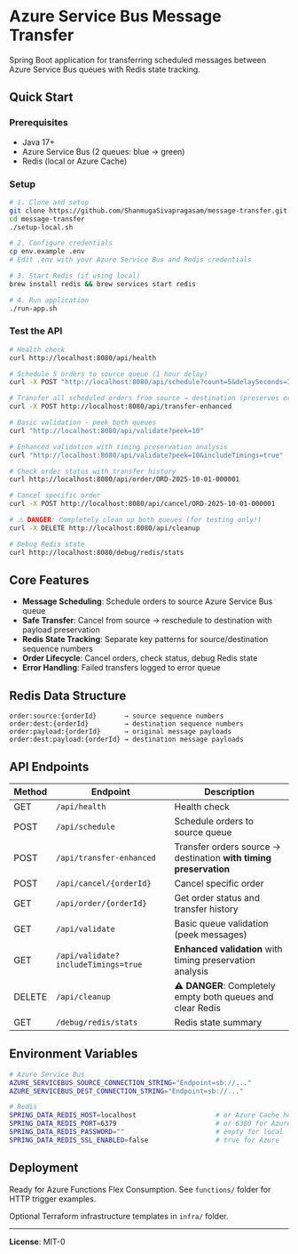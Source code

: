 # Azure Service Bus Message Transfer

Spring Boot application for transferring scheduled messages between Azure Service Bus queues with Redis state tracking.

## Quick Start

### Prerequisites
- Java 17+
- Azure Service Bus (2 queues: blue → green)
- Redis (local or Azure Cache)

### Setup
```bash
# 1. Clone and setup
git clone https://github.com/ShanmugaSivapragasam/message-transfer.git
cd message-transfer
./setup-local.sh

# 2. Configure credentials
cp env.example .env
# Edit .env with your Azure Service Bus and Redis credentials

# 3. Start Redis (if using local)
brew install redis && brew services start redis

# 4. Run application
./run-app.sh
```

### Test the API
```bash
# Health check
curl http://localhost:8080/api/health

# Schedule 5 orders to source queue (1 hour delay)
curl -X POST "http://localhost:8080/api/schedule?count=5&delaySeconds=3600"

# Transfer all scheduled orders from source → destination (preserves original timing)
curl -X POST http://localhost:8080/api/transfer-enhanced

# Basic validation - peek both queues
curl "http://localhost:8080/api/validate?peek=10"

# Enhanced validation with timing preservation analysis
curl "http://localhost:8080/api/validate?peek=10&includeTimings=true"

# Check order status with transfer history
curl http://localhost:8080/api/order/ORD-2025-10-01-000001

# Cancel specific order
curl -X POST http://localhost:8080/api/cancel/ORD-2025-10-01-000001

# ⚠️ DANGER: Completely clean up both queues (for testing only!)
curl -X DELETE http://localhost:8080/api/cleanup

# Debug Redis state
curl http://localhost:8080/debug/redis/stats
```

## Core Features

- **Message Scheduling**: Schedule orders to source Azure Service Bus queue
- **Safe Transfer**: Cancel from source → reschedule to destination with payload preservation  
- **Redis State Tracking**: Separate key patterns for source/destination sequence numbers
- **Order Lifecycle**: Cancel orders, check status, debug Redis state
- **Error Handling**: Failed transfers logged to error queue

## Redis Data Structure
```
order:source:{orderId}       → source sequence numbers
order:dest:{orderId}         → destination sequence numbers  
order:payload:{orderId}      → original message payloads
order:dest:payload:{orderId} → destination message payloads
```

## API Endpoints

| Method | Endpoint | Description |
|--------|----------|-------------|
| GET | `/api/health` | Health check |
| POST | `/api/schedule` | Schedule orders to source queue |
| POST | `/api/transfer-enhanced` | Transfer orders source → destination **with timing preservation** |
| POST | `/api/cancel/{orderId}` | Cancel specific order |
| GET | `/api/order/{orderId}` | Get order status and transfer history |
| GET | `/api/validate` | Basic queue validation (peek messages) |
| GET | `/api/validate?includeTimings=true` | **Enhanced validation** with timing preservation analysis |
| DELETE | `/api/cleanup` | **⚠️ DANGER**: Completely empty both queues and clear Redis |
| GET | `/debug/redis/stats` | Redis state summary |

## Environment Variables

```bash
# Azure Service Bus
AZURE_SERVICEBUS_SOURCE_CONNECTION_STRING="Endpoint=sb://..."
AZURE_SERVICEBUS_DEST_CONNECTION_STRING="Endpoint=sb://..."

# Redis
SPRING_DATA_REDIS_HOST=localhost                    # or Azure Cache host
SPRING_DATA_REDIS_PORT=6379                         # or 6380 for Azure
SPRING_DATA_REDIS_PASSWORD=""                       # empty for local
SPRING_DATA_REDIS_SSL_ENABLED=false                 # true for Azure
```

## Deployment

Ready for Azure Functions Flex Consumption. See `functions/` folder for HTTP trigger examples.

Optional Terraform infrastructure templates in `infra/` folder.

---

**License**: MIT-0
